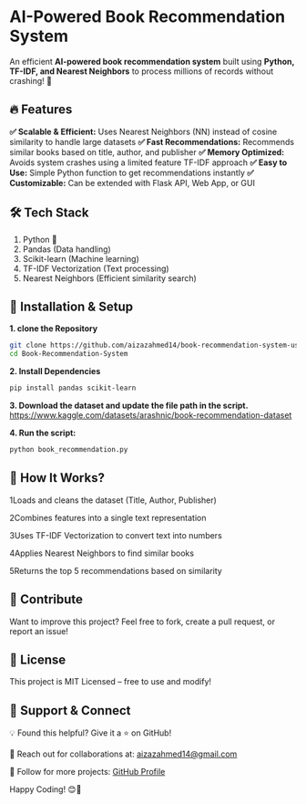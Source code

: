 # AI-Powered Book Recommendation System

An efficient **AI-powered book recommendation system** built using **Python, TF-IDF, and Nearest Neighbors** to process millions of records without crashing! 🚀

## 🔥 Features
**✅ Scalable & Efficient:** Uses Nearest Neighbors (NN) instead of cosine similarity to handle large datasets
**✅ Fast Recommendations:** Recommends similar books based on title, author, and publisher
**✅ Memory Optimized:** Avoids system crashes using a limited feature TF-IDF approach
**✅ Easy to Use:** Simple Python function to get recommendations instantly
**✅ Customizable:** Can be extended with Flask API, Web App, or GUI


## 🛠 Tech Stack
1. Python 🐍
2. Pandas (Data handling)
3. Scikit-learn (Machine learning)
4. TF-IDF Vectorization (Text processing)
5. Nearest Neighbors (Efficient similarity search)

## 🚀 Installation & Setup
**1. clone the Repository**
```bash
git clone https://github.com/aizazahmed14/book-recommendation-system-using-nearest-neighbour-with-python.git
cd Book-Recommendation-System
```
**2. Install Dependencies**
```bash
pip install pandas scikit-learn
```
**3. Download the dataset and update the file path in the script.**
https://www.kaggle.com/datasets/arashnic/book-recommendation-dataset

**4. Run the script:**
```bash
python book_recommendation.py

```

## 📝 How It Works?
1️Loads and cleans the dataset (Title, Author, Publisher)

2️Combines features into a single text representation

3️Uses TF-IDF Vectorization to convert text into numbers

4️Applies Nearest Neighbors to find similar books

5️Returns the top 5 recommendations based on similarity



## 🤝 Contribute
Want to improve this project? Feel free to fork, create a pull request, or report an issue!

## 📜 License
This project is MIT Licensed – free to use and modify!

## 📢 Support & Connect
💡 Found this helpful? Give it a ⭐ on GitHub!

📧 Reach out for collaborations at: aizazahmed14@gmail.com

🚀 Follow for more projects: [GitHub Profile](https://github.com/aizazahmed14)

Happy Coding! 😊🚀
